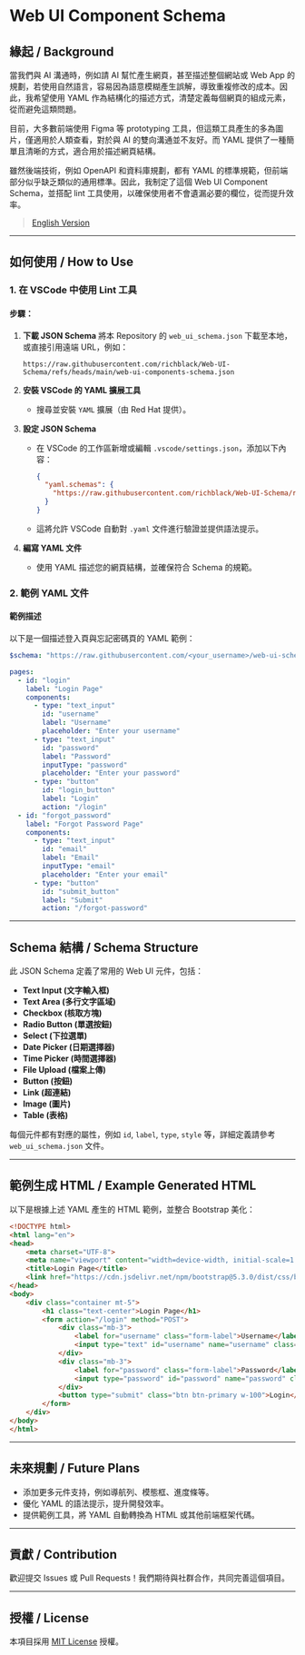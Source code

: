 # Web UI Component Schema

## 緣起 / Background

當我們與 AI 溝通時，例如請 AI 幫忙產生網頁，甚至描述整個網站或 Web App 的規劃，若使用自然語言，容易因為語意模糊產生誤解，導致重複修改的成本。因此，我希望使用 YAML 作為結構化的描述方式，清楚定義每個網頁的組成元素，從而避免這類問題。

目前，大多數前端使用 Figma 等 prototyping 工具，但這類工具產生的多為圖片，僅適用於人類查看，對於與 AI 的雙向溝通並不友好。而 YAML 提供了一種簡單且清晰的方式，適合用於描述網頁結構。

雖然後端技術，例如 OpenAPI 和資料庫規劃，都有 YAML 的標準規範，但前端部分似乎缺乏類似的通用標準。因此，我制定了這個 Web UI Component Schema，並搭配 lint 工具使用，以確保使用者不會遺漏必要的欄位，從而提升效率。

> [English Version](./README_english.md)

---

## 如何使用 / How to Use

### 1. 在 VSCode 中使用 Lint 工具

#### 步驟：

1. **下載 JSON Schema**
   將本 Repository 的 `web_ui_schema.json` 下載至本地，或直接引用遠端 URL，例如：

   ```
   https://raw.githubusercontent.com/richblack/Web-UI-Schema/refs/heads/main/web-ui-components-schema.json
   ```

2. **安裝 VSCode 的 YAML 擴展工具**
   - 搜尋並安裝 `YAML` 擴展（由 Red Hat 提供）。

3. **設定 JSON Schema**
   - 在 VSCode 的工作區新增或編輯 `.vscode/settings.json`，添加以下內容：

     ```json
     {
       "yaml.schemas": {
         "https://raw.githubusercontent.com/richblack/Web-UI-Schema/refs/heads/main/web-ui-components-schema.json": "*.yaml"
       }
     }
     ```

   - 這將允許 VSCode 自動對 `.yaml` 文件進行驗證並提供語法提示。

4. **編寫 YAML 文件**
   - 使用 YAML 描述您的網頁結構，並確保符合 Schema 的規範。

### 2. 範例 YAML 文件

#### 範例描述

以下是一個描述登入頁與忘記密碼頁的 YAML 範例：

```yaml
$schema: "https://raw.githubusercontent.com/<your_username>/web-ui-schema/main/web_ui_schema.json"

pages:
  - id: "login"
    label: "Login Page"
    components:
      - type: "text_input"
        id: "username"
        label: "Username"
        placeholder: "Enter your username"
      - type: "text_input"
        id: "password"
        label: "Password"
        inputType: "password"
        placeholder: "Enter your password"
      - type: "button"
        id: "login_button"
        label: "Login"
        action: "/login"
  - id: "forgot_password"
    label: "Forgot Password Page"
    components:
      - type: "text_input"
        id: "email"
        label: "Email"
        inputType: "email"
        placeholder: "Enter your email"
      - type: "button"
        id: "submit_button"
        label: "Submit"
        action: "/forgot-password"
```

---

## Schema 結構 / Schema Structure

此 JSON Schema 定義了常用的 Web UI 元件，包括：

- **Text Input (文字輸入框)**
- **Text Area (多行文字區域)**
- **Checkbox (核取方塊)**
- **Radio Button (單選按鈕)**
- **Select (下拉選單)**
- **Date Picker (日期選擇器)**
- **Time Picker (時間選擇器)**
- **File Upload (檔案上傳)**
- **Button (按鈕)**
- **Link (超連結)**
- **Image (圖片)**
- **Table (表格)**

每個元件都有對應的屬性，例如 `id`, `label`, `type`, `style` 等，詳細定義請參考 `web_ui_schema.json` 文件。

---

## 範例生成 HTML / Example Generated HTML

以下是根據上述 YAML 產生的 HTML 範例，並整合 Bootstrap 美化：

```html
<!DOCTYPE html>
<html lang="en">
<head>
    <meta charset="UTF-8">
    <meta name="viewport" content="width=device-width, initial-scale=1.0">
    <title>Login Page</title>
    <link href="https://cdn.jsdelivr.net/npm/bootstrap@5.3.0/dist/css/bootstrap.min.css" rel="stylesheet">
</head>
<body>
    <div class="container mt-5">
        <h1 class="text-center">Login Page</h1>
        <form action="/login" method="POST">
            <div class="mb-3">
                <label for="username" class="form-label">Username</label>
                <input type="text" id="username" name="username" class="form-control" placeholder="Enter your username" required>
            </div>
            <div class="mb-3">
                <label for="password" class="form-label">Password</label>
                <input type="password" id="password" name="password" class="form-control" placeholder="Enter your password" required>
            </div>
            <button type="submit" class="btn btn-primary w-100">Login</button>
        </form>
    </div>
</body>
</html>
```

---

## 未來規劃 / Future Plans

- 添加更多元件支持，例如導航列、模態框、進度條等。
- 優化 YAML 的語法提示，提升開發效率。
- 提供範例工具，將 YAML 自動轉換為 HTML 或其他前端框架代碼。

---

## 貢獻 / Contribution

歡迎提交 Issues 或 Pull Requests！我們期待與社群合作，共同完善這個項目。

---

## 授權 / License

本項目採用 [MIT License](LICENSE) 授權。
